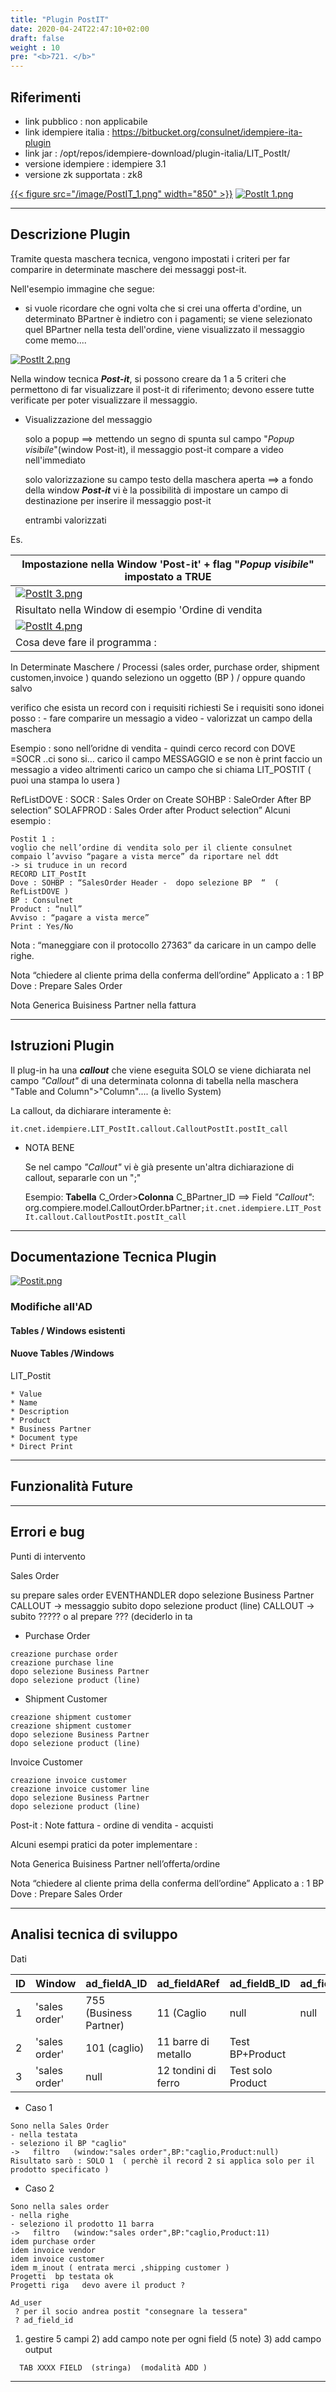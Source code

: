 ```yaml
---
title: "Plugin PostIT"
date: 2020-04-24T22:47:10+02:00
draft: false
weight : 10
pre: "<b>721. </b>"
---
```


## Riferimenti

- link pubblico  : non applicabile
- link idempiere italia  : <https://bitbucket.org/consulnet/idempiere-ita-plugin>
- link jar  : /opt/repos/idempiere-download/plugin-italia/LIT_PostIt/
- versione idempiere  : idempiere 3.1
- versione zk supportata : zk8

[{{< figure src="/image/PostIT_1.png"  width="850"  >}}](/image/PostIT_1.png)
[![PostIt 1.png](http://192.168.178.102/images/thumb/c/c3/PostIt_1.png/800px-PostIt_1.png)](http://192.168.178.102/index.php/File:PostIt_1.png)

---

## Descrizione Plugin

Tramite questa maschera tecnica, vengono impostati i criteri per far comparire in determinate maschere dei messaggi post-it.

Nell'esempio immagine che segue:

- si vuole ricordare che ogni volta che si crei una offerta d'ordine, un determinato BPartner è indietro con i pagamenti; se viene selezionato quel BPartner nella testa dell'ordine, viene visualizzato il messaggio come memo....

[![PostIt 2.png](http://192.168.178.102/images/thumb/9/93/PostIt_2.png/800px-PostIt_2.png)](http://192.168.178.102/index.php/File:PostIt_2.png)


Nella window tecnica ***Post-it***, si possono creare da 1 a 5 criteri che permettono di far visualizzare il post-it di riferimento; devono essere tutte verificate per poter visualizzare il messaggio.

- Visualizzazione del messaggio

  solo a popup ==> mettendo un segno di spunta sul campo "*Popup visibile*"(window Post-it), il messaggio post-it compare a video nell'immediato

  solo valorizzazione su campo testo della maschera aperta ==> a fondo della window ***Post-it*** vi è la possibilità di impostare un campo di destinazione per inserire il messaggio post-it

  entrambi valorizzati

Es.

| Impostazione nella Window 'Post-it' + flag "*Popup visibile*" impostato a TRUE |
| ------------------------------------------------------------ |
| [![PostIt 3.png](http://192.168.178.102/images/thumb/7/79/PostIt_3.png/800px-PostIt_3.png)](http://192.168.178.102/index.php/File:PostIt_3.png) |
| Risultato nella Window di esempio 'Ordine di vendita         |
| [![PostIt 4.png](http://192.168.178.102/images/thumb/c/c9/PostIt_4.png/800px-PostIt_4.png)](http://192.168.178.102/index.php/File:PostIt_4.png)
Cosa deve fare il programma : |

In Determinate Maschere / Processi (sales order, purchase order, shipment customen,invoice ) quando seleziono un oggetto (BP ) / oppure quando salvo

verifico che esista un record con i requisiti richiesti Se i requisiti sono idonei posso : - fare comparire un messagio a video - valorizzat un campo della maschera

Esempio : sono nell’oridne di vendita - quindi cerco record con DOVE =SOCR ..ci sono si… carico il campo MESSAGGIO e se non è print faccio un messagio a video altrimenti carico un campo che si chiama LIT_POSTIT ( puoi una stampa lo usera )

RefListDOVE : SOCR : Sales Order on Create SOHBP : SaleOrder After BP selection” SOLAFPROD : Sales Order after Product selection” Alcuni esempio :

```
Postit 1 : 
voglio che nell’ordine di vendita solo per il cliente consulnet compaio l’avviso “pagare a vista merce” da riportare nel ddt 
-> si truduce in un record  
RECORD LIT_PostIt
Dove : SOHBP : “SalesOrder Header -  dopo selezione BP  “  ( RefListDOVE ) 
BP : Consulnet 
Product : “null”
Avviso : “pagare a vista merce”
Print : Yes/No
```

Nota : “maneggiare con il protocollo 27363” da caricare in un campo delle righe.


Nota “chiedere al cliente prima della conferma dell’ordine” Applicato a : 1 BP Dove : Prepare Sales Order

Nota Generica Buisiness Partner nella fattura

---

## Istruzioni Plugin

Il plug-in ha una ***callout*** che viene eseguita SOLO se viene dichiarata nel campo *"Callout"* di una determinata colonna di tabella nella maschera "Table and Column">"Column".... (a livello System)

La callout, da dichiarare interamente è:

```
it.cnet.idempiere.LIT_PostIt.callout.CalloutPostIt.postIt_call
```

- NOTA BENE

  Se nel campo *"Callout"* vi è già presente un'altra dichiarazione di callout, separarle con un ";"

  Esempio: **Tabella** C_Order>**Colonna** C_BPartner_ID ==> Field *"Callout"*: org.compiere.model.CalloutOrder.bPartner`;it.cnet.idempiere.LIT_PostIt.callout.CalloutPostIt.postIt_call`

---

## Documentazione Tecnica Plugin

[![Postit.png](http://192.168.178.102/images/thumb/8/83/Postit.png/600px-Postit.png)](http://192.168.178.102/index.php/File:Postit.png)

### Modifiche all'AD

#### Tables / Windows esistenti

#### Nuove Tables /Windows

LIT_Postit

```
* Value
* Name
* Description
* Product
* Business Partner
* Document type
* Direct Print
```

---

## Funzionalità Future

---

## Errori e bug

Punti di intervento

Sales Order

su prepare sales order EVENTHANDLER dopo selezione Business Partner CALLOUT -> messaggio subito dopo selezione product (line) CALLOUT -> subito ????? o al prepare ??? (deciderlo in ta



- Purchase Order

```
creazione purchase order
creazione purchase line
dopo selezione Business Partner
dopo selezione product (line)
```

- Shipment Customer

```
creazione shipment customer
creazione shipment customer
dopo selezione Business Partner
dopo selezione product (line)
```

Invoice Customer

```
creazione invoice customer
creazione invoice customer line
dopo selezione Business Partner
dopo selezione product (line)
```

Post-it : Note fattura - ordine di vendita - acquisti


Alcuni esempi pratici da poter implementare :

Nota Generica Buisiness Partner nell’offerta/ordine

Nota “chiedere al cliente prima della conferma dell’ordine” Applicato a : 1 BP Dove : Prepare Sales Order

---

## Analisi tecnica di sviluppo

Dati

| ID   | Window        | ad_fieldA_ID           | ad_fieldARef        | ad_fieldB_ID      | ad_fieldBRef | ad_fieldC_ID | ad_fieldCRef | Messaggio    |      | Note |
| ---- | ------------- | ---------------------- | ------------------- | ----------------- | ------------ | ------------ | ------------ | ------------ | ---- | ---- |
| 1    | 'sales order' | 755 (Business Partner) | 11 (Caglio          | null              | null         | null         | null         | Test solo BP |      | OK   |
| 2    | 'sales order' | 101 (caglio)           | 11 barre di metallo | Test BP+Product   |              | OK           |              |              |      |      |
| 3    | 'sales order' | null                   | 12 tondini di ferro | Test solo Product |              | OK           |              |              |      |      |

- Caso 1

```
Sono nella Sales Order 
- nella testata 
- seleziono il BP "caglio"
->   filtro   (window:"sales order",BP:"caglio,Product:null) 
Risultato sarò : SOLO 1  ( perchè il record 2 si applica solo per il prodotto specificato )
```

- Caso 2

```
Sono nella sales order 
- nella righe
- seleziono il prodotto 11 barra
->   filtro   (window:"sales order",BP:"caglio,Product:11) 
idem purchase order 
idem invoice vendor
idem invoice customer
idem m_inout ( entrata merci ,shipping customer )
Progetti  bp testata ok 
Progetti riga   devo avere il product ? 

Ad_user  
 ? per il socio andrea postit "consegnare la tessera"
 ? ad_field_id  
```


1) gestire 5 campi 2) add campo note per ogni field (5 note) 3) add campo output

```
  TAB XXXX FIELD  (stringa)  (modalità ADD )
```

---
